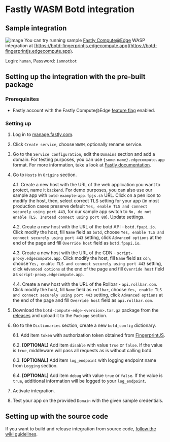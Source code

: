 # Fastly WASM Botd integration

## Sample integration
![image](https://user-images.githubusercontent.com/10922372/125807555-97e8b4a3-63e7-4a62-9784-e406044702f4.png)
You can try running sample [Fastly Compute@Edge](https://docs.fastly.com/products/compute-at-edge) WASP integration at [https://botd-fingerprintjs.edgecompute.app](https://botd-fingerprintjs.edgecompute.app).

Login: `human`, Password: `iamnotbot`

## Setting up the integration with the pre-built package

### Prerequisites
- Fastly account with the Fastly Compute@Edge [feature flag](https://developer.fastly.com/learning/compute/#create-a-new-fastly-account-and-invite-your-collaborators) enabled.

### Setting up

1. Log in to [manage.fastly.com](https://manage.fastly.com/).

2. Click `Create service`, choose `WASM`, optionally rename service.

3. Go to the `Service configuration`, edit the `Domains` section and add a domain. For testing purposes, you can use `{some-name}.edgecompute.app` format. For more information, take a look at [Fastly documentation](https://developer.fastly.com/learning/concepts/routing-traffic-to-fastly/#computeedge).

4. Go to `Hosts` in `Origins` section.
 
   4.1. Create a new host with the URL of the web application you want to protect, name it `backend`. For demo purposes, you can also use our sample app with `botd-example-app.fpjs.sh` URL. Click on a pen icon to modify the host, then, select correct TLS setting for your app (in most production cases preserve default `Yes, enable TLS and connect securely using port 443`, for our sample app switch to `No, do not enable TLS. Instead connect using port 80`). Update settings.

   4.2. Create a new host with the URL of the botd API - `botd.fpapi.io`. Click modify the host, fill `Name` field as `botd`, choose `Yes, enable TLS and connect securely using port 443` setting, click `Advanced options` at the end of the page and fill `Override host` field as `botd.fpapi.io`.

   4.3. Create a new host with the URL of the CDN - `script-proxy.edgecompute.app`. Click modify the host, fill `Name` field as `cdn`, choose `Yes, enable TLS and connect securely using port 443` setting, click `Advanced options` at the end of the page and fill `Override host` field as `script-proxy.edgecompute.app`.

   4.4. Create a new host with the URL of the Rollbar - `api.rollbar.com`. Click modify the host, fill `Name` field as `rollbar`, choose `Yes, enable TLS and connect securely using port 443` setting, click `Advanced options` at the end of the page and fill `Override host` field as `api.rollbar.com`.

5. Download the `botd-compute-edge-<version>.tar.gz` package from the [releases](https://github.com/fingerprintjs/botd-integrations/releases) and upload it to the `Package` section.

6. Go to the `Dictionaries` section, create a new `botd_config` dictionary.

   6.1. Add item `token` with authorization token obtained from [FingerprintJS](https://fingerprintjs.com/).

   6.2. **[OPTIONAL]** Add item `disable` with value `true` or `false`. If the value is `true`, middleware will pass all requests as is without calling botd.

   6.3. **[OPTIONAL]** Add item `log_endpoint` with logging endpoint name from `Logging` section.

   6.4. **[OPTIONAL]** Add item `debug` with value `true` or `false`. If the value is `true`, additional information will be logged to your `log_endpoint`.
 
8. Activate integration.

9. Test your app on the provided `Domain` with the given sample credentials.

## Setting up with the source code
If you want to build and release integration from source code, [follow the wiki guidelines](https://github.com/fingerprintjs/botd-integrations/wiki/Setting-up-Fastly-WASM-integration-from-source-code).
